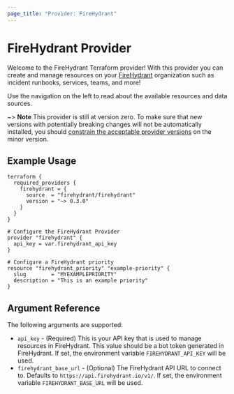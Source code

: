 ```yaml
---
page_title: "Provider: FireHydrant"
---
```


# FireHydrant Provider

Welcome to the FireHydrant Terraform provider! With this provider you can create
and manage resources on your [FireHydrant](https://www.firehydrant.com) organization
such as incident runbooks, services, teams, and more!

Use the navigation on the left to read about the available resources and data sources.

~> **Note** This provider is still at version zero. To make sure that new versions with 
potentially breaking changes will not be automatically installed, you should 
[constrain the acceptable provider versions](https://www.terraform.io/language/providers/requirements#version-constraints) 
on the minor version.

## Example Usage

```hcl
terraform {
  required_providers {
    firehydrant = {
      source  = "firehydrant/firehydrant"
      version = "~> 0.3.0"
    }
  }
}

# Configure the FireHydrant Provider
provider "firehydrant" {
  api_key = var.firehydrant_api_key
}

# Configure a FireHydrant priority
resource "firehydrant_priority" "example-priority" {
  slug        = "MYEXAMPLEPRIORITY"
  description = "This is an example priority"
}
```

## Argument Reference

The following arguments are supported:

* `api_key` - (Required) This is your API key that is used to manage resources in 
  FireHydrant. This value should be a bot token generated in FireHydrant.
  If set, the environment variable `FIREHYDRANT_API_KEY` will be used.
* `firehydrant_base_url` - (Optional) The FireHydrant API URL to connect to.
  Defaults to `https://api.firehydrant.io/v1/`. If set, the environment variable 
  `FIREHYDRANT_BASE_URL` will be used.
